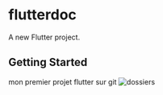# flutterdoc

A new Flutter project.

## Getting Started

mon premier projet flutter sur git
![dossiers](https://github.com/user-attachments/assets/848b8a55-17c5-48fa-af77-b7e6399b7e41)
